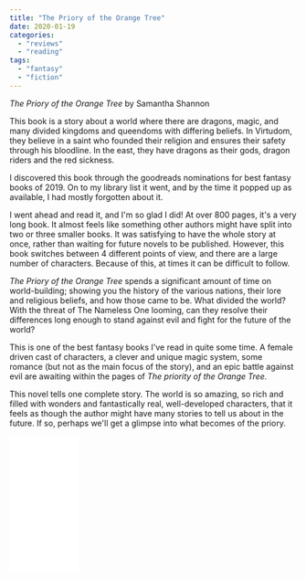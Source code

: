 ```yaml
---
title: "The Priory of the Orange Tree"
date: 2020-01-19
categories: 
  - "reviews"
  - "reading"
tags: 
  - "fantasy"
  - "fiction"
---
```


_The Priory of the Orange Tree_ by Samantha Shannon

This book is a story about a world where there are dragons, magic, and many divided kingdoms and queendoms with differing beliefs. In Virtudom, they believe in a saint who founded their religion and ensures their safety through his bloodline. In the east, they have dragons as their gods, dragon riders and the red sickness.

I discovered this book through the goodreads nominations for best fantasy books of 2019. On to my library list it went, and by the time it popped up as available, I had mostly forgotten about it.

I went ahead and read it, and I'm so glad I did! At over 800 pages, it's a very long book. It almost feels like something other authors might have split into two or three smaller books. It was satisfying to have the whole story at once, rather than waiting for future novels to be published. However, this book switches between 4 different points of view, and there are a large number of characters. Because of this, at times it can be difficult to follow.

_The Priory of the Orange Tree_ spends a significant amount of time on world-building; showing you the history of the various nations, their lore and religious beliefs, and how those came to be. What divided the world? With the threat of The Nameless One looming, can they resolve their differences long enough to stand against evil and fight for the future of the world?

This is one of the best fantasy books I've read in quite some time. A female driven cast of characters, a clever and unique magic system, some romance (but not as the main focus of the story), and an epic battle against evil are awaiting within the pages of _The priority of the Orange Tree._

This novel tells one complete story. The world is so amazing, so rich and filled with wonders and fantastically real, well-developed characters, that it feels as though the author might have many stories to tell us about in the future. If so, perhaps we'll get a glimpse into what becomes of the priory.

<iframe style="width:120px;height:240px;" marginwidth="0" marginheight="0" scrolling="no" frameborder="0" src="//ws-na.amazon-adsystem.com/widgets/q?ServiceVersion=20070822&amp;OneJS=1&amp;Operation=GetAdHtml&amp;MarketPlace=US&amp;source=ss&amp;ref=as_ss_li_til&amp;ad_type=product_link&amp;tracking_id=cometgrrl-20&amp;language=en_US&amp;marketplace=amazon&amp;region=US&amp;placement=B07DDGX4KY&amp;asins=B07DDGX4KY&amp;linkId=b8d76af2c2cc6478eb6fc2585fcf0082&amp;show_border=true&amp;link_opens_in_new_window=true"></iframe>
